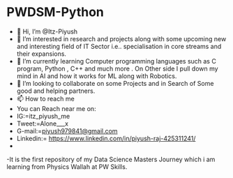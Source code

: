 # PWDSM-Python
- 👋 Hi, I’m @Itz-Piyush
- 👀 I’m interested in research and projects along with some upcoming new and interesting field of IT Sector i.e.. specialisation in core streams and their expansions.
- 🌱 I’m currently learning Computer programming languages such as C program, Python , C++ and much more . On Other side I pull down my mind in AI and how it works for ML along with Robotics.
- 💞️ I’m looking to collaborate on some Projects and in Search of Some good and helping partners.
- 📫 How to reach me 
- You can Reach near me on:
- IG:=itz_piyush_me
- Tweet:=Alone___x
- G-mail:=piyush979841@gmail.com
- Linkedin:= https://www.linkedin.com/in/piyush-raj-425311241/
- 
-It is the first repository of my Data Science Masters Journey which i am learning from Physics Wallah at PW Skills.
<!---
Itz-Piyush/Itz-Piyush is a ✨ special ✨ repository because its `README.md` (this file) appears on your GitHub profile.
You can click the Preview link to take a look at your changes.
--->


